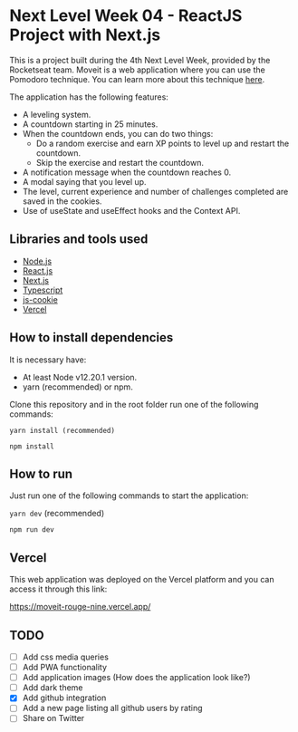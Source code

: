 # Next Level Week 04 - ReactJS Project with Next.js

This is a project built during the 4th Next Level Week, provided by the Rocketseat team. Moveit is a web application where you can use the Pomodoro technique. You can learn more about this technique [here](https://francescocirillo.com/pages/pomodoro-technique).

The application has the following features:
- A leveling system.
- A countdown starting in 25 minutes.
- When the countdown ends, you can do two things:
    - Do a random exercise and earn XP points to level up and restart the countdown.
    - Skip the exercise and restart the countdown.
- A notification message when the countdown reaches 0.
- A modal saying that you level up.
- The level, current experience and number of challenges completed are saved in the cookies.
- Use of useState and useEffect hooks and the Context API.

## Libraries and tools used

- [Node.js](https://nodejs.org/en/)
- [React.js](https://reactjs.org/)
- [Next.js](https://nextjs.org/)
- [Typescript](https://www.typescriptlang.org/)
- [js-cookie](https://github.com/js-cookie/js-cookie)
- [Vercel](https://vercel.com/)

## How to install dependencies

It is necessary have:

- At least Node v12.20.1 version. 
- yarn (recommended) or npm.

Clone this repository and in the root folder run one of the following commands:

`yarn install (recommended)`

`npm install`

## How to run

Just run one of the following commands to start the application:

`yarn dev` (recommended)

`npm run dev`

## Vercel

This web application was deployed on the Vercel platform and you can access it through this link:

https://moveit-rouge-nine.vercel.app/

## TODO

- [ ] Add css media queries
- [ ] Add PWA functionality
- [ ] Add application images (How does the application look like?)
- [ ] Add dark theme
- [x] Add github integration
- [ ] Add a new page listing all github users by rating
- [ ] Share on Twitter